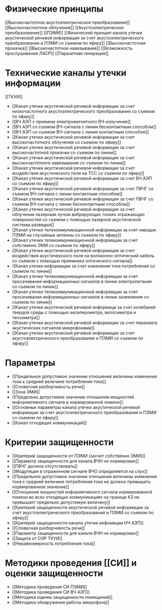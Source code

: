 

# Физические принципы
[[Высокочастотное акустоэлектрическое преобразование]]
[[Высокочастнотное облучение]]
[[Акустоэлектрическое преобразование]]
[[ПЭМИ]]
[[Физический принцип канала утечки акустической речевой информации за счет акустоэлектрического преобразования и ПЭМИ со съемом по эфиру]]
[[Высокочастотная прокачка]]
[[Высокочастотное навязывание]]
[[Возможность прослушивания ЛАСР]]
[[Паразитная генерация]]


# Технические каналы утечки информации
[[ТКУИ]]

- [[Канал утечки акустической речевой информации за счет низкочастотного акустоэлектрического преобразования со съемом по эфиру]]
- [[ВЧ АЭП с приемом электромагнитного ВЧ-излучения]]
- [[ВЧ АЭП со съемом ВЧ-сигнала с линии бесконтактным способом]]
- [[ВЧ АЭП со съемом ВЧ-сигнала с линии контактным способом]]
- [[Канал утечки акустической речевой информации за счет высокочастотного облучения со съемом по эфиру]]
- [[Канал утечки акустической речевой информации за счет высокочастотной прокачки со съемом по линии]]
- [[Канал утечки акустической речевой информации за счет высокочастотного навязывания со съемом по линии]]
- [[Канал утечки акустической речевой информации за счет воздействия акустического поля на ТСС со съемом по эфиру]]
- [[Канал утечки акустической речевой информации за счет ВЧ АЭП со съемом по эфиру]]
- [[Канал утечки акустической речевой информации за счет ПВЧГ со съемом ВЧ-сигнала с линии контактным способом]]
- [[Канал утечки акустической речевой информации  за счет ПВЧГ со съемом ВЧ-сигнала с линии бесконтактным способом]]	
- [[Канал утечки акустической речевой информации за счет облучения лазерным лучом вибрирующих тонких отражающих поверхностей со съемом с помощью лазерной акустической системы разведки]]
- [[Канал утечки телекоммуникационной информации за счет наводок ПЭМИ на случайные антенны со съемом по эфиру]]
- [[Канал утечки телекоммуникационной информации за счет собственно ЭМИ со съемом по эфиру]]
- [[Канал утечки акустической речевой информации за счет воздействия акустичекского поля на волоконно-оптический кабель со съемом с помощью приемника оптического сигнала]]
- [[Канал утечки информации за счет изменения тока потребления со съемом по линии]]
- [[Канал утечки телекоммуникационной информации за счет просачивания информационных сигналов в линии электропитания со съемом по линии]]
- [[Канал утечки телекоммуникационной информации за счет просачивания информационных сигналов в линии заземления со съемом по линии]]
- [[Канал утечки акустической речевой информаци за счет колебаний твердой среды с помощью акселерометра, велосиметра и тензометра]]
- [[Канал утечки акустической речевой информации за счет перехвата акустических сигналов микрофонами]]
- [[Канал утечки акустической речевой информации за счет акустоэлектрического преобразования и ПЭМИ со съемом по эфиру]]

# Параметры
- [[Предельное допустимое значение отношения величины изменения тока к средней величине потребления тока]]
- [[Словесная разборчивость речи]]
- [[Зона ЭМИ]]
- [[Предельно допустимое значение отношения мощностей информативного сигнала и нормированной помехи]]
- [[Основные параметры канала утечки акустической речевой информации за счет акустоэлектрического преобразования и ПЭМИ со съемом по эфиру]]
- [[Канал отходящих коммуникаций]]


# Критерии защищенности
- [[Критерий защищенности от ПЭМИ (засчет собственно ЭМИ)]]
- [[Параметр защищенности для канала ВЧН не нормирован]]
- [[ПВЧГ должна отсутствовать]]
- [[Модуляция в отраженном сигнале ВЧО определяется на слух]]
- [[Предельное допустимое значение отношения величины изменения тока к средней величине потребления тока не должно превышать нормированное значение]]
- [[Отношение мощностей информативного сигнала нормированной помехи во всех отходящих коммуникациях на границе КЗ не превышает предельно допустимую величину]]
- [[Критерий защищенности акустической речевой информации за счет акустоэлектрического преобразования и ПЭМИ со съемом по эфиру]]
- [[Критерий защищенности канала утечки инфомации НЧ АЭП]]
- [[Словесная разборчивость речи]]
- [[Параметр защищенности для канала ВЧН не нормирован]]
- [[Защита от ОЭР ТКУИ]]
- [[Неравномерность потребления тока]]

# Методики проведения [[СИ]] и оценки защищенности
- [[Методика проведения СИ ПЭМИ]]
- [[Методика проведения СИ ВЧ АЭП]]
- [[Методика оценки защищенности помещений]]
- [[Методика обнаружения работы микрофона]]